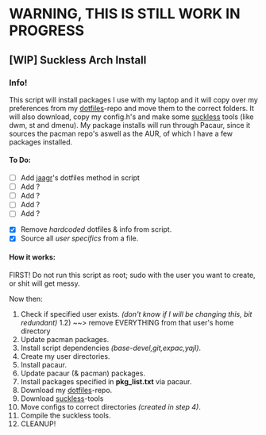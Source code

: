 # WARNING, THIS IS STILL WORK IN PROGRESS


## [WIP] Suckless Arch Install


### Info!
This script will install packages I use with my laptop and it will copy over my preferences from my [dotfiles](https://github.com/Waples/mydots)-repo and move them to the correct folders. It will also download, copy my config.h's and make some [suckless](https://suckless.org) tools (like  dwm, st and dmenu). 
My package installs will run through Pacaur, since it sources the pacman repo's aswell as the AUR, of which I have a few packages installed.

#### To Do:
- [ ] Add [jaagr]()'s dotfiles method in script
- [ ] Add ?
- [ ] Add ?
- [ ] Add ?
- [ ] Add ?
* [x] Remove *hardcoded* dotfiles & info from script.
* [x] Source all *user specifics* from a file.

#### How it works:
FIRST! Do not run this script as root; sudo with the user you want to create, or shit will get messy.

Now then:
1) Check if specified user exists. *(don't know if I will be changing this, bit redundant)*
1.2) ~~> remove EVERYTHING from that user's home directory
2) Update pacman packages.
3) Install script dependencies *(base-devel,git,expac,yajl)*.
4) Create my user directories.
5) Install pacaur.
6) Update pacaur (& pacman) packages.
7) Install packages specified in **pkg_list.txt** via pacaur.
8) Download my [dotfiles](https://github.com/Waples/mydots)-repo.
9) Download [suckless](https://suckless.org)-tools
10) Move configs to correct directories *(created in step 4)*.
11) Compile the suckless tools.
12) CLEANUP!
